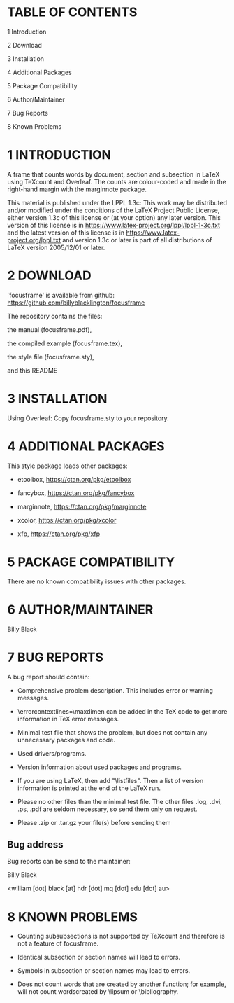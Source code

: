 TABLE OF CONTENTS
=================

1 Introduction

2 Download

3 Installation

4 Additional Packages

5 Package Compatibility

6 Author/Maintainer

7 Bug Reports

8 Known Problems


1 INTRODUCTION
==============

A frame that counts words by document, section and subsection in LaTeX
using TeXcount and Overleaf. The counts are colour-coded and made in the right-hand 
margin with the marginnote package.

This material is published under the LPPL 1.3c: This work may be
distributed and/or modified under the conditions of the LaTeX Project
Public License, either version 1.3c of this license or (at your option) any
later version. This version of this license is in
https://www.latex-project.org/lppl/lppl-1-3c.txt
and the latest version of this license is in
https://www.latex-project.org/lppl.txt
and version 1.3c or later is part of all distributions of LaTeX version
2005/12/01 or later.


2 DOWNLOAD
==========

`focusframe' is available from github: https://github.com/billyblacklington/focusframe

The repository contains the files:

  the manual (focusframe.pdf),

  the compiled example (focusframe.tex),

  the style file (focusframe.sty),

  and this README


3 INSTALLATION
==============

Using Overleaf: Copy focusframe.sty to your repository.


4 ADDITIONAL PACKAGES
=====================

This style package loads other packages:

* etoolbox, https://ctan.org/pkg/etoolbox

* fancybox, https://ctan.org/pkg/fancybox

* marginnote, https://ctan.org/pkg/marginnote

* xcolor, https://ctan.org/pkg/xcolor

* xfp, https://ctan.org/pkg/xfp


5 PACKAGE COMPATIBILITY
=======================

There are no known compatibility issues with other packages.


6 AUTHOR/MAINTAINER
===================

Billy Black


7 BUG REPORTS
=============

A bug report should contain:

* Comprehensive problem description. This includes error or
  warning messages.

* \errorcontextlines=\maxdimen can be added in the
  TeX code to get more information in TeX error messages.

* Minimal test file that shows the problem, but does not
  contain any unnecessary packages and code.

* Used drivers/programs.

* Version information about used packages and programs.

* If you are using LaTeX, then add "\listfiles". Then
  a list of version information is printed at the end
  of the LaTeX run.

* Please no other files than the minimal test file.
  The other files .log, .dvi, .ps, .pdf are seldom
  necessary, so send them only on request.

* Please .zip or .tar.gz your file(s) before sending them

Bug address
-----------

Bug reports can be send to the maintainer:

Billy Black

<william [dot] black [at] hdr [dot] mq [dot] edu [dot] au>


8 KNOWN PROBLEMS
================

* Counting subsubsections is not supported by TeXcount and therefore is not a feature of focusframe.

* Identical subsection or section names will lead to errors.

* Symbols in subsection or section names may lead to errors.

* Does not count words that are created by another function; for example, will not count wordscreated by \lipsum or \bibliography.
